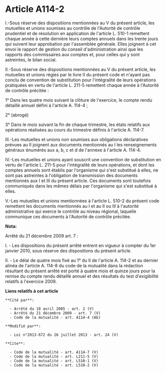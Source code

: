 # Article A114-2

I.-Sous réserve des dispositions mentionnées au V du présent article, les mutuelles et unions soumises au contrôle de
l'Autorité de contrôle prudentiel et de résolution en application de l'article L. 510-1 remettent chaque année à cette
dernière leurs comptes annuels dans les trente jours qui suivent leur approbation par l'assemblée générale. Elles joignent à
cet envoi le rapport de gestion du conseil d'administration ainsi que les rapports des commissaires aux comptes et, pour
celles qui y sont astreintes, le bilan social. 

II.-Sous réserve des dispositions mentionnées au V du présent article, les mutuelles et unions régies par le livre II du
présent code et n'ayant pas conclu de convention de substitution pour l'intégralité de leurs opérations pratiquées en vertu
de l'article L. 211-5 remettent chaque année à l'Autorité de contrôle précitée : 

1° Dans les quatre mois suivant la clôture de l'exercice, le compte rendu détaillé annuel défini à l'article A. 114-4 ; 

2° (abrogé) 

3° Dans le mois suivant la fin de chaque trimestre, les états relatifs aux opérations réalisées au cours du trimestre définis
à l'article A. 114-7. 

III.-Les mutuelles et unions non soumises aux obligations déclaratives prévues au II joignent aux documents mentionnés au I
les renseignements généraux énumérés aux a, b, c et d de l'annexe à l'article A. 114-4. 

IV.-Les mutuelles et unions ayant souscrit une convention de substitution en vertu de l'article L. 211-5 pour l'intégralité
de leurs opérations, et dont les comptes annuels sont établis par l'organisme qui s'est substitué à elles, ne sont pas
astreintes à l'obligation de transmission des documents mentionnés aux I et III du présent article. Ces documents sont
toutefois communiqués dans les mêmes délais par l'organisme qui s'est substitué à elles.

V.-Les mutuelles et unions mentionnées à l'article L. 510-2 du présent code remettent les documents mentionnés au I et au II
ou III à l'autorité administrative qui exerce le contrôle au niveau régional, laquelle communique ces documents à l'Autorité
de contrôle précitée.

**Nota:**

Arrêté du 21 décembre 2009 art. 7 : 

I. - Les dispositions du présent arrêté entrent en vigueur à compter du 1er janvier 2010, sous réserve des dispositions du
présent article.

II. - Le délai de quatre mois fixé au 1° du II de l'article A. 114-2 et au dernier alinéa de l'article A. 114-8 du code de la
mutualité dans la rédaction résultant du présent arrêté est porté à quatre mois et quinze jours pour la remise du compte
rendu détaillé annuel et des résultats du test d'exigibilité relatifs à l'exercice 2009.

**Liens relatifs à cet article**

	**Cité par**:

	  - Arrêté du 18 avril 2005 - art. 2 (V)
	  - Arrêté du 21 décembre 2009 - art. 7 (V)
	  - Code de la mutualité - art. A114-4 (Ab)

	**Modifié par**:

	  - Loi n°2013-672 du 26 juillet 2013 - art. 24 (V)

	**Cite**:

	  - Code de la mutualité - art. A114-7 (V)
	  - Code de la mutualité - art. L211-5 (V)
	  - Code de la mutualité - art. L510-1 (V)
	  - Code de la mutualité - art. L510-2 (V)
